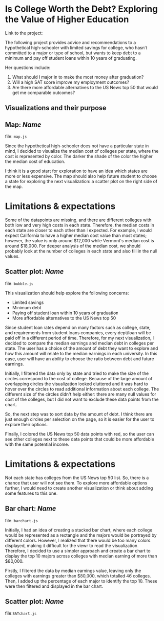 # Is College Worth the Debt? Exploring the Value of Higher Education

Link to the project:

The following project provides advice and recommendations to a hypothetical high-schooler with limited savings for
college, who hasn’t committed to a major or type of school, but wants to keep debt to a minimum and pay
off student loans within 10 years of graduating. 

Her questions include:
1. What should I major in to make the most money after graduation?
2. Will a high SAT score improve my employment outcomes?
3. Are there more affordable alternatives to the US News top 50 that would get me comparable outcomes?

## Visualizations and their purpose

## Map: *Name* 
file: `map.js`

Since the hypothetical high-schooler does not have a particular state in mind, I decided to visualize the median cost of colleges per state, where the cost is represented by color. The darker the shade of the color the higher the median cost of education.

I think it is a good start for exploration to have an idea which states are more or less expensive. The map should also help future student to choose a state for exploring the next visualization: a scatter plot on the right side of the map.

# Limitations & expectations
Some of the datapoints are missing, and there are different colleges with both low and very high costs in each state. Therefore, the median costs in each state are closer to each other than I expected. For example, I would expect California to have a higher median cost value than most states; however, the value is only around $12,000 while Vermont's median cost is around $18,000. For deeper analysis of the median cost, we should probably look at the number of colleges in each state and also fill in the null values.

## Scatter plot: *Name*
file: `bubble.js`

This visualization should help explore the following concerns:
- Limited savings
- Minimum debt
- Paying off student loan within 10 years of graduation
- More affordable alternatives to the US News top 50

Since student loan rates depend on many factors such as college, state, and requirements from student loans companies, every dept/loan will be paid off in a different period of time. Therefore, for my next visualization, I decided to compare the median earnings and median debt in colleges per state. The user has a choice of the amount of debt they want to explore and how this amount will relate to the median earnings in each university. In this case, user will have an ability to choose the ratio between debt and future earnings.

Initially, I filtered the data only by state and tried to make the size of the circles correspond to the cost of college. Because of the large amount of overlapping circles the visualization looked cluttered and it was hard to hover over the circles to read additional information about each college. The different size of the circles didn't help either: there are many null values for cost of the colleges, but I did not want to exclude these data points from the chart.

So, the next step was to sort data by the amount of debt. I think there are just enough circles per selection on the page, so it is easier for the user to explore their options.

Finally, I colored the US News top 50 data points with red, so the user can see other colleges next to these data points that could be more affordable with the same potential income.

# Limitations & expectations
Not each state has colleges from the US News top 50 list. So, there is a chance that user will not see them. To explore more affordable options further, I would need to create another visualization or think about adding some features to this one.

## Bar chart: *Name*
file: `barchart.js`

Initially, I had an idea of creating a stacked bar chart, where each college would be represented as a rectangle and the majors would be portrayed by different colors. However, I realized that there would be too many colors displayed, making it difficult for the viewr to read the visualization. Therefore, I decided to use a simpler approach and create a bar chart to display the top 10 majors across colleges with median earning of more than $80,000.

Firstly, I filtered the data by median earnings value, leaving only the colleges with earnings greater than $80,000, which totalled 46 colleges. Then, I added up the percentage of each major to identify the top 10. These were then filtered and displayed in the bar chart.

## Scatter plot: *Name*
file:`SATchart.js`





